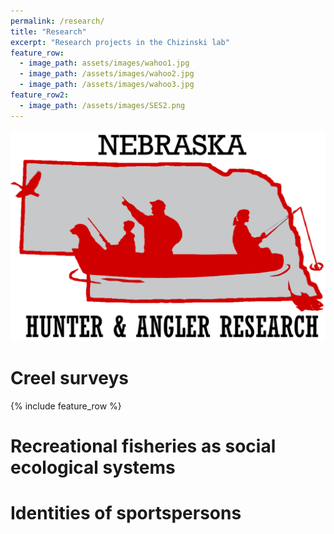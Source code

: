 ```yaml
---
permalink: /research/
title: "Research"
excerpt: "Research projects in the Chizinski lab"
feature_row:
  - image_path: assets/images/wahoo1.jpg
  - image_path: /assets/images/wahoo2.jpg
  - image_path: /assets/images/wahoo3.jpg
feature_row2:
  - image_path: /assets/images/SES2.png
---
```


![Logo](/assets/images/UpdatedLogo_HuskerwText.png)

# Creel surveys

{% include feature_row %}

# Recreational fisheries as social ecological systems



# Identities of sportspersons
